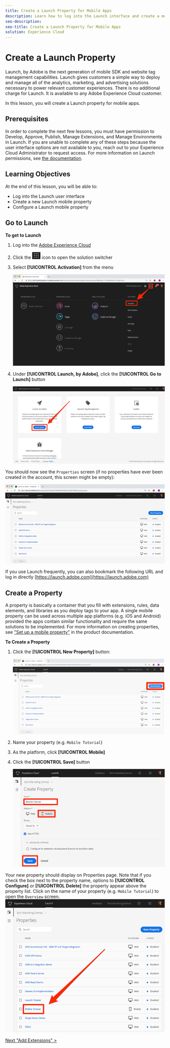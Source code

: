 ```yaml
---
title: Create a Launch Property for Mobile Apps
description: Learn how to log into the Launch interface and create a mobile Launch property. This lesson is part of the Implementing the Experience Cloud in Mobile iOS Swift Applications tutorial.
seo-description:
seo-title: Create a Launch Property for Mobile Apps
solution: Experience Cloud
---
```


# Create a Launch Property

Launch, by Adobe is the next generation of mobile SDK and website tag management capabilities. Launch gives customers a simple way to deploy and manage all of the analytics, marketing, and advertising solutions necessary to power relevant customer experiences. There is no additional charge for Launch. It is available to any Adobe Experience Cloud customer.

In this lesson, you will create a Launch property for mobile apps.

## Prerequisites

In order to complete the next few lessons, you must have permission to Develop, Approve, Publish, Manage Extensions, and Manage Environments in Launch. If you are unable to complete any of these steps because the user interface options are not available to you, reach out to your Experience Cloud Administrator to request access. For more information on Launch permissions, see [the documentation](https://docs.adobelaunch.com/launch-reference/administration/user-permissions).

## Learning Objectives

At the end of this lesson, you will be able to:

* Log into the Launch user interface
* Create a new Launch mobile property
* Configure a Launch mobile property

## Go to Launch

**To get to Launch**

1. Log into the [Adobe Experience Cloud](https://experiencecloud.adobe.com)

1. Click the ![Solution Switcher Icon](images/mobile-launch-solutionSwitcher.png) icon to open the solution switcher

1. Select **[!UICONTROL Activation]** from the menu

    ![Open the solution switcher using the icon and click Activation](images/mobile-launch-solutionSwitcherActivation.png)

1. Under **[!UICONTROL Launch, by Adobe]**, click the **[!UICONTROL Go to Launch]** button

   ![Click the Launch button](images/mobile-launch-goToLaunch.png)

You should now see the `Properties` screen (if no properties have ever been created in the account, this screen might be empty):

![Properties Screen](images/mobile-launch-propertiesScreen.png)

If you use Launch frequently, you can also bookmark the following URL and log in directly [https://launch.adobe.com](https://launch.adobe.com)

## Create a Property

A property is basically a container that you fill with extensions, rules, data elements, and libraries as you deploy tags to your app. A single mobile property can be used across multiple app platforms (e.g. iOS and Android) provided the apps contain similar functionality and require the same solutions to be implemented.  For more information on creating properties, see ["Set up a mobile property"](https://aep-sdks.gitbook.io/docs/getting-started/create-a-mobile-property) in the product documentation.

**To Create a Property**

1. Click the **[!UICONTROL New Property]** button:

    ![Click New Property](images/mobile-launch-addNewProperty.png)

1. Name your property (e.g. `Mobile Tutorial`)
1. As the platform, click **[!UICONTROL Mobile]**
1. Click the **[!UICONTROL Save]** button

   ![Create a new Property](images/mobile-launch-newProperty.png)

Your new property should display on Properties page. Note that if you check the box next to the property name, options to **[!UICONTROL Configure]** or **[!UICONTROL Delete]** the property appear above the property list. Click on the name of your property (e.g. `Mobile Tutorial`) to open the `Overview` screen.
![Click the name of the property to open it](images/mobile-launch-openProperty.png)

[Next "Add Extensions" >](launch-add-extensions.md)
